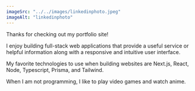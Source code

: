 ```yaml
---
imageSrc: "../../images/linkedinphoto.jpeg"
imageAlt: "linkedinphoto"
---
```


Thanks for checking out my portfolio site!

I enjoy building full-stack web applications that provide a useful service or helpful information along with a responsive and intuitive user interface.

My favorite technologies to use when building websites are Next.js, React, Node, Typescript, Prisma, and Tailwind.

When I am not programming, I like to play video games and watch anime.